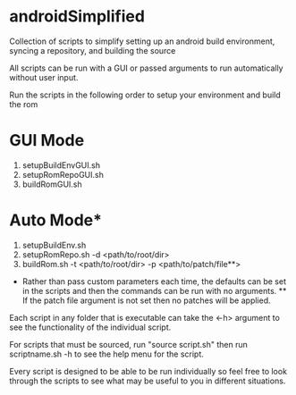 # androidSimplified
Collection of scripts to simplify setting up an android build environment, syncing a repository, and building the source

All scripts can be run with a GUI or passed arguments to run automatically without user input.

Run the scripts in the following order to setup your environment and build the rom
# GUI Mode
1) setupBuildEnvGUI.sh
2) setupRomRepoGUI.sh
3) buildRomGUI.sh

# Auto Mode*
1) setupBuildEnv.sh
2) setupRomRepo.sh -d <path/to/root/dir>
3) buildRom.sh -t <path/to/root/dir> -p <path/to/patch/file**>
* Rather than pass custom parameters each time, the defaults can be set in the scripts and then the commands can be run with no arguments.
** If the patch file argument is not set then no patches will be applied.

Each script in any folder that is executable can take the <-h> argument to see the functionality of the individual script.

For scripts that must be sourced, run "source script.sh" then run scriptname.sh -h to see the help menu for the script.

Every script is designed to be able to be run individually so feel free to look through the scripts to see what may be useful to you in different situations.

